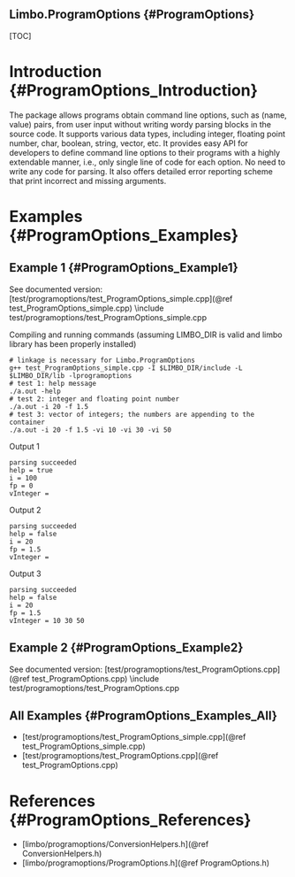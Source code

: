 Limbo.ProgramOptions {#ProgramOptions}
---------

[TOC]

# Introduction {#ProgramOptions_Introduction}

The package allows programs obtain command line options, such as (name, value) pairs, from user input without writing wordy parsing blocks in the source code. 
It supports various data types, including integer, floating point number, char, boolean, string, vector, etc. 
It provides easy API for developers to define command line options to their programs with a highly extendable manner, i.e., only single line of code for each option. No need to write any code for parsing. 
It also offers detailed error reporting scheme that print incorrect and missing arguments. 

# Examples {#ProgramOptions_Examples}

## Example 1 {#ProgramOptions_Example1}

See documented version: [test/programoptions/test_ProgramOptions_simple.cpp](@ref test_ProgramOptions_simple.cpp)
\include test/programoptions/test_ProgramOptions_simple.cpp

Compiling and running commands (assuming LIMBO_DIR is valid and limbo library has been properly installed)
~~~~~~~~~~~~~~~~
# linkage is necessary for Limbo.ProgramOptions
g++ test_ProgramOptions_simple.cpp -I $LIMBO_DIR/include -L $LIMBO_DIR/lib -lprogramoptions
# test 1: help message 
./a.out -help
# test 2: integer and floating point number 
./a.out -i 20 -f 1.5 
# test 3: vector of integers; the numbers are appending to the container 
./a.out -i 20 -f 1.5 -vi 10 -vi 30 -vi 50
~~~~~~~~~~~~~~~~
Output 1
~~~~~~~~~~~~~~~~
parsing succeeded
help = true
i = 100
fp = 0
vInteger =
~~~~~~~~~~~~~~~~
Output 2
~~~~~~~~~~~~~~~~
parsing succeeded
help = false
i = 20
fp = 1.5
vInteger =
~~~~~~~~~~~~~~~~
Output 3
~~~~~~~~~~~~~~~~
parsing succeeded
help = false
i = 20
fp = 1.5
vInteger = 10 30 50
~~~~~~~~~~~~~~~~

## Example 2 {#ProgramOptions_Example2}

See documented version: [test/programoptions/test_ProgramOptions.cpp](@ref test_ProgramOptions.cpp)
\include test/programoptions/test_ProgramOptions.cpp

## All Examples {#ProgramOptions_Examples_All}

- [test/programoptions/test_ProgramOptions_simple.cpp](@ref test_ProgramOptions_simple.cpp)
- [test/programoptions/test_ProgramOptions.cpp](@ref test_ProgramOptions.cpp)

# References {#ProgramOptions_References}

- [limbo/programoptions/ConversionHelpers.h](@ref ConversionHelpers.h)
- [limbo/programoptions/ProgramOptions.h](@ref ProgramOptions.h)
